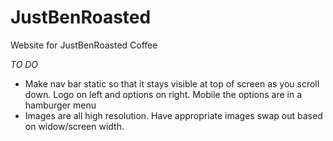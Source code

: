 # JustBenRoasted
Website for JustBenRoasted Coffee


*TO DO*
- Make nav bar static so that it stays visible at top of screen as you scroll down. Logo on left and options on right.
  Mobile the options are in a hamburger menu
- Images are all high resolution. Have appropriate images swap out based on widow/screen width.

